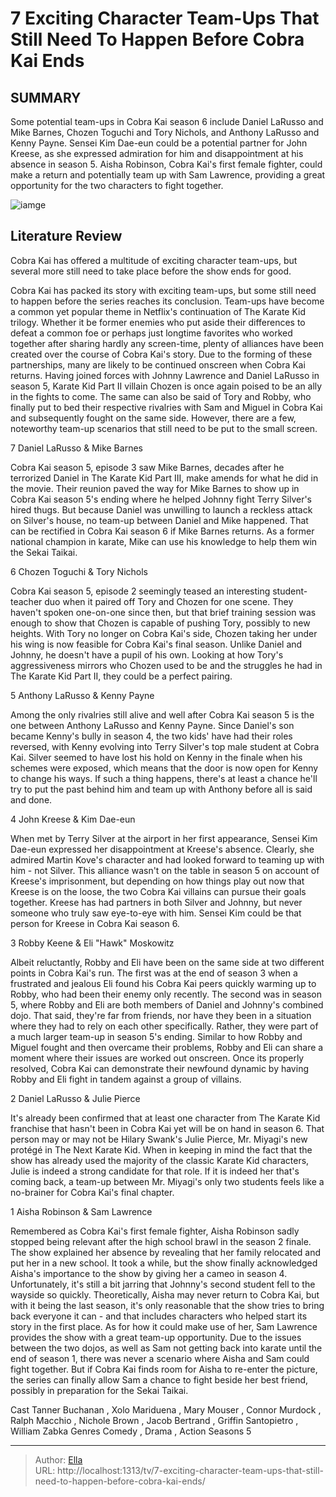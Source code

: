 # 7 Exciting Character Team-Ups That Still Need To Happen Before Cobra Kai Ends


## SUMMARY 


 Some potential team-ups in Cobra Kai season 6 include Daniel LaRusso and Mike Barnes, Chozen Toguchi and Tory Nichols, and Anthony LaRusso and Kenny Payne. 
 Sensei Kim Dae-eun could be a potential partner for John Kreese, as she expressed admiration for him and disappointment at his absence in season 5. 
 Aisha Robinson, Cobra Kai&#39;s first female fighter, could make a return and potentially team up with Sam Lawrence, providing a great opportunity for the two characters to fight together. 

![iamge](https://static1.srcdn.com/wordpress/wp-content/uploads/2022/11/Daniel-Larusso-Chozen-Mike-Barnes-Cobra-kai-season-5.jpg)

## Literature Review
Cobra Kai has offered a multitude of exciting character team-ups, but several more still need to take place before the show ends for good.



Cobra Kai has packed its story with exciting team-ups, but some still need to happen before the series reaches its conclusion. Team-ups have become a common yet popular theme in Netflix&#39;s continuation of The Karate Kid trilogy.
Whether it be former enemies who put aside their differences to defeat a common foe or perhaps just longtime favorites who worked together after sharing hardly any screen-time, plenty of alliances have been created over the course of Cobra Kai&#39;s story.
Due to the forming of these partnerships, many are likely to be continued onscreen when Cobra Kai returns. Having joined forces with Johnny Lawrence and Daniel LaRusso in season 5, Karate Kid Part II villain Chozen is once again poised to be an ally in the fights to come. The same can also be said of Tory and Robby, who finally put to bed their respective rivalries with Sam and Miguel in Cobra Kai and subsequently fought on the same side. However, there are a few, noteworthy team-up scenarios that still need to be put to the small screen.



 7  Daniel LaRusso &amp; Mike Barnes 
        

Cobra Kai season 5, episode 3 saw Mike Barnes, decades after he terrorized Daniel in The Karate Kid Part III, make amends for what he did in the movie. Their reunion paved the way for Mike Barnes to show up in Cobra Kai season 5&#39;s ending where he helped Johnny fight Terry Silver&#39;s hired thugs. But because Daniel was unwilling to launch a reckless attack on Silver&#39;s house, no team-up between Daniel and Mike happened. That can be rectified in Cobra Kai season 6 if Mike Barnes returns. As a former national champion in karate, Mike can use his knowledge to help them win the Sekai Taikai.





 6  Chozen Toguchi &amp; Tory Nichols 
        

Cobra Kai season 5, episode 2 seemingly teased an interesting student-teacher duo when it paired off Tory and Chozen for one scene. They haven&#39;t spoken one-on-one since then, but that brief training session was enough to show that Chozen is capable of pushing Tory, possibly to new heights. With Tory no longer on Cobra Kai&#39;s side, Chozen taking her under his wing is now feasible for Cobra Kai&#39;s final season. Unlike Daniel and Johnny, he doesn&#39;t have a pupil of his own. Looking at how Tory&#39;s aggressiveness mirrors who Chozen used to be and the struggles he had in The Karate Kid Part II, they could be a perfect pairing.





 5  Anthony LaRusso &amp; Kenny Payne 






Among the only rivalries still alive and well after Cobra Kai season 5 is the one between Anthony LaRusso and Kenny Payne. Since Daniel&#39;s son became Kenny&#39;s bully in season 4, the two kids&#39; have had their roles reversed, with Kenny evolving into Terry Silver&#39;s top male student at Cobra Kai. Silver seemed to have lost his hold on Kenny in the finale when his schemes were exposed, which means that the door is now open for Kenny to change his ways. If such a thing happens, there&#39;s at least a chance he&#39;ll try to put the past behind him and team up with Anthony before all is said and done.





 4  John Kreese &amp; Kim Dae-eun 

When met by Terry Silver at the airport in her first appearance, Sensei Kim Dae-eun expressed her disappointment at Kreese&#39;s absence. Clearly, she admired Martin Kove&#39;s character and had looked forward to teaming up with him - not Silver. This alliance wasn&#39;t on the table in season 5 on account of Kreese&#39;s imprisonment, but depending on how things play out now that Kreese is on the loose, the two Cobra Kai villains can pursue their goals together. Kreese has had partners in both Silver and Johnny, but never someone who truly saw eye-to-eye with him. Sensei Kim could be that person for Kreese in Cobra Kai season 6.





 3  Robby Keene &amp; Eli &#34;Hawk&#34; Moskowitz 
        

Albeit reluctantly, Robby and Eli have been on the same side at two different points in Cobra Kai&#39;s run. The first was at the end of season 3 when a frustrated and jealous Eli found his Cobra Kai peers quickly warming up to Robby, who had been their enemy only recently. The second was in season 5, where Robby and Eli are both members of Daniel and Johnny&#39;s combined dojo. That said, they&#39;re far from friends, nor have they been in a situation where they had to rely on each other specifically. Rather, they were part of a much larger team-up in season 5&#39;s ending.
Similar to how Robby and Miguel fought and then overcame their problems, Robby and Eli can share a moment where their issues are worked out onscreen. Once its properly resolved, Cobra Kai can demonstrate their newfound dynamic by having Robby and Eli fight in tandem against a group of villains.





 2  Daniel LaRusso &amp; Julie Pierce 
        

It&#39;s already been confirmed that at least one character from The Karate Kid franchise that hasn&#39;t been in Cobra Kai yet will be on hand in season 6. That person may or may not be Hilary Swank&#39;s Julie Pierce, Mr. Miyagi&#39;s new protégé in The Next Karate Kid. When in keeping in mind the fact that the show has already used the majority of the classic Karate Kid characters, Julie is indeed a strong candidate for that role. If it is indeed her that&#39;s coming back, a team-up between Mr. Miyagi&#39;s only two students feels like a no-brainer for Cobra Kai&#39;s final chapter.





 1  Aisha Robinson &amp; Sam Lawrence 
        

Remembered as Cobra Kai&#39;s first female fighter, Aisha Robinson sadly stopped being relevant after the high school brawl in the season 2 finale. The show explained her absence by revealing that her family relocated and put her in a new school. It took a while, but the show finally acknowledged Aisha&#39;s importance to the show by giving her a cameo in season 4. Unfortunately, it&#39;s still a bit jarring that Johnny&#39;s second student fell to the wayside so quickly. Theoretically, Aisha may never return to Cobra Kai, but with it being the last season, it&#39;s only reasonable that the show tries to bring back everyone it can - and that includes characters who helped start its story in the first place.
As for how it could make use of her, Sam Lawrence provides the show with a great team-up opportunity. Due to the issues between the two dojos, as well as Sam not getting back into karate until the end of season 1, there was never a scenario where Aisha and Sam could fight together. But if Cobra Kai finds room for Aisha to re-enter the picture, the series can finally allow Sam a chance to fight beside her best friend, possibly in preparation for the Sekai Taikai.
        



 Cast   Tanner Buchanan , Xolo Mariduena , Mary Mouser , Connor Murdock , Ralph Macchio , Nichole Brown , Jacob Bertrand , Griffin Santopietro , William Zabka    Genres   Comedy , Drama , Action    Seasons   5    





---

> Author: [Ella](https://instagram.hk.cn/)  
> URL: http://localhost:1313/tv/7-exciting-character-team-ups-that-still-need-to-happen-before-cobra-kai-ends/  


